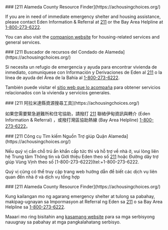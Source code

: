 <RenderIf language="en">
### [211 Alameda County Resource Finder](https://achousingchoices.org/)

If you are in need of immediate emergency shelter and housing assistance, please contact Eden Information & Referral at [211](tel:+1-510-537-2552) or the Bay Area Helpline at [1-800-273-6222](tel:+1-800-273-6222).

You can also visit the [companion website](https://achousingchoices.org/) for housing-related services and general services.

</RenderIf>
<RenderIf language="es">
### [211 Buscador de recursos del Condado de Alameda](https://achousingchoices.org/)

Si necesita un refugio de emergencia y ayuda para encontrar vivienda de inmediato, comuníquese con Información y Derivaciones de Eden al [211](tel:+1-510-537-2552) o la línea de ayuda del Área de la Bahía al [1-800-273-6222](tel:+1-800-273-6222).

También puede visitar el [sitio web que lo acompaña](https://achousingchoices.org/) para obtener servicios relacionados con la vivienda y servicios generales.

</RenderIf>
<RenderIf language="zh">
### [211 阿拉米達縣資源搜尋工具](https://achousingchoices.org/)

如果您需要緊急避難所和住宅協助，請撥打 [211](tel:+1-510-537-2552) 聯絡伊甸資訊與轉介 (Eden Information & Referral) ，或撥打灣區協助熱線 (Bay Area Helpline) [1-800-273-6222](tel:+1-800-273-6222)。

</RenderIf>
<RenderIf language="vi">
### [211 Công cụ Tìm kiếm Nguồn Trợ giúp Quận Alameda](https://achousingchoices.org/)

Nếu quý vị cần chỗ trú ẩn khẩn cấp tức thì và hỗ trợ về nhà ở, vui lòng liên hệ Trung tâm Thông tin và Giới thiệu Eden theo số [211](tel:+1-510-537-2552) hoặc Đường dây trợ giúp Vùng Vịnh theo số [1-800-273-6222](tel:+1-800-273-6222.

Quý vị cũng có thể truy cập trang web hướng dẫn để biết các dịch vụ liên quan đến nhà ở và dịch vụ tổng hợp

</RenderIf>
<RenderIf language="tl">
### [211 Alameda County Resource Finder](https://achousingchoices.org/)

Kung kailangan mo ng agarang emergency shelter at tulong sa pabahay, makipag-ugnayan sa Impormasyon at Referral ng Eden sa [211](tel:+1-510-537-2552) o sa Bay Area Helpline sa [1-800-273-6222](tel:+1-800-273-6222). 

Maaari mo ring bisitahin ang [kasamang website](https://achousingchoices.org/) para sa mga serbisyong nauugnay sa pabahay at mga pangkalahatang serbisyo.

</RenderIf>
